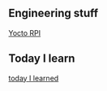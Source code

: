 ## Engineering stuff

[Yocto RPI](Yocto%20RPI.md)

## Today I learn

[today I learned](today%20I%20learned.md)
